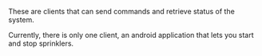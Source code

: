 These are clients that can send commands and retrieve status of the system.

Currently, there is only one client, an android application that lets you start and stop sprinklers.

